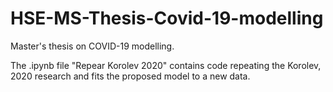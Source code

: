 # HSE-MS-Thesis-Covid-19-modelling
Master's thesis on COVID-19 modelling.

The .ipynb file "Repear Korolev 2020" contains code repeating the Korolev, 2020 research and fits the proposed model to a new data.
